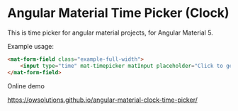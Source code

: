 # Angular Material Time Picker (Clock)
This is time picker for angular material projects, for Angular Material 5.


Example usage:

```html
<mat-form-field class="example-full-width">
    <input type="time" mat-timepicker matInput placeholder="Click to get the time" value="0:0">
</mat-form-field>
``` 

Online demo

https://owsolutions.github.io/angular-material-clock-time-picker/